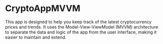 # CryptoAppMVVM
This app is designed to help you keep track of the latest cryptocurrency prices and trends. It uses the Model-View-ViewModel (MVVM) architecture to separate the data and logic of the app from the user interface, making it easier to maintain and extend.
